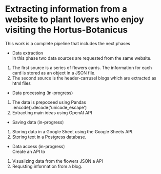 # Extracting information from a website to plant lovers who enjoy visiting the Hortus-Botanicus 
This work is a complete pipeline that includes the next phases 
- Data extraction\
In this phase two data sources are requested from the same website.
1. The first source is a series of flowers cards. The information for each card is stored as an object in a JSON file.
2. The second source is the header-carrusel blogs which are extracted as html files  
- Data processing (in-progress)
1. The data is prepoceed using Pandas .encode().decode('unicode_escape')
2. Extracting main ideas using OpenAI API 
- Saving data (in-progress)
1. Storing data in a Google Sheet using the Google Sheets API.
2. Storing text in a Postgress database. 
- Data access (in-progress)\
Create an API to 
1. Visualizing data from the flowers JSON a API
2. Requsting information from a blog.